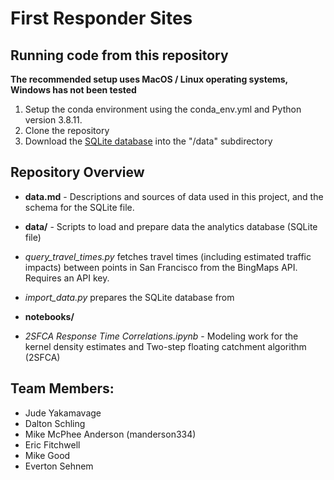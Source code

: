 # First Responder Sites

## Running code from this repository

**The recommended setup uses MacOS / Linux operating systems, Windows has not been tested**

1. Setup the conda environment using the conda_env.yml and Python version 3.8.11.  
2. Clone the repository
3. Download the [SQLite database](https://gtvault-my.sharepoint.com/:u:/g/personal/manderson334_gatech_edu/EUCVCElcpSFLswnJB7sPHowB0fpm7eIoBumUq0avyfNFIw?e=lFwjYc) into the "/data" subdirectory

## Repository Overview

* **data.md** - Descriptions and sources of data used in this project, and the schema for the SQLite file.

* **data/** - Scripts to load and prepare data the analytics database (SQLite file)
 * *query_travel_times.py* fetches travel times (including estimated traffic impacts) between points in San Francisco from the BingMaps API.  Requires an API key.
 * *import_data.py* prepares the SQLite database from 

* **notebooks/**
 * *2SFCA Response Time Correlations.ipynb* - Modeling work for the kernel density estimates and Two-step floating catchment algorithm (2SFCA)

## Team Members:
* Jude Yakamavage
* Dalton Schling
* Mike McPhee Anderson (manderson334)
* Eric Fitchwell
* Mike Good
* Everton Sehnem
